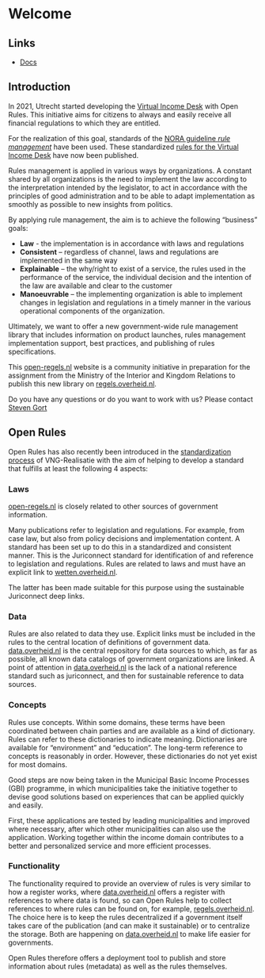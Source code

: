 # Welcome

## Links

- [Docs](http://regels.overheid.nl/docs/)

## Introduction

In 2021, Utrecht started developing the [Virtual Income Desk](https://opensource.pleio.nl/news/view/bc7443c1-483c-4aca-8a8f-16f2a954ff4f/het-virtueel-inkomstenloket) with Open Rules.
This initiative aims for citizens to always and easily receive all financial regulations to which they are entitled.

For the realization of this goal, standards of the [NORA guideline *rule management*](https://www.noraonline.nl/wiki/Leidraad_Regelbeheer) have been used.
These standardized [rules for the Virtual Income Desk](https://regels.dexcat.nl/dataset/regelgroep-uit-te-keren-individuele-inkomenstoeslag) have now been published.

Rules management is applied in various ways by organizations. A constant shared by all organizations is the need to implement the law according to the interpretation intended by the legislator, to act in accordance with the principles of good administration and to be able to adapt implementation as smoothly as possible to new insights from politics.

By applying rule management, the aim is to achieve the following “business” goals:

- **Law** - the implementation is in accordance with laws and regulations
- **Consistent** – regardless of channel, laws and regulations are implemented in the same way
- **Explainable** – the why/right to exist of a service, the rules used in the performance of the service, the individual decision and the intention of the law are available and clear to the customer
- **Manoeuvrable** – the implementing organization is able to implement changes in legislation and regulations in a timely manner in the various operational components of the organization.

Ultimately, we want to offer a new government-wide rule management library that includes information on product launches, rules management implementation support, best practices, and publishing of rules specifications.

This [open-regels.nl](https://open-regels.nl) website is a community initiative in preparation for the assignment from the Ministry of the Interior and Kingdom Relations to publish this new library on [regels.overheid.nl](https://regels.overheid.nl).

Do you have any questions or do you want to work with us? Please contact [Steven Gort](mailto:steven.gort@ictu.nl)

## Open Rules

Open Rules has also recently been introduced in the [standardization process](https://www.gemmaonline.nl/index.php/Standaardisatieproces) of VNG-Realisatie with the aim of helping to develop a standard that fulfills at least the following 4 aspects:

### Laws

[open-regels.nl](https://open-regels.nl) is closely related to other sources of government information.

Many publications refer to legislation and regulations. For example, from case law, but also from policy decisions and implementation content. A standard has been set up to do this in a standardized and consistent manner. This is the Juriconnect standard for identification of and reference to legislation and regulations.
Rules are related to laws and must have an explicit link to [wetten.overheid.nl](https://wetten.overheid.nl).

The latter has been made suitable for this purpose using the sustainable Juriconnect deep links.

### Data

Rules are also related to data they use. Explicit links must be included in the rules to the central location of definitions of government data. [data.overheid.nl](https://data.overheid.nl) is the central repository for data sources to which, as far as possible, all known data catalogs of government organizations are linked. A point of attention in [data.overheid.nl](https://data.overheid.nl) is the lack of a national reference standard such as juriconnect, and then for sustainable reference to data sources.

### Concepts

Rules use concepts. Within some domains, these terms have been coordinated between chain parties and are available as a kind of dictionary. Rules can refer to these dictionaries to indicate meaning. Dictionaries are available for “environment” and “education”. The long-term reference to concepts is reasonably in order. However, these dictionaries do not yet exist for most domains.

Good steps are now being taken in the Municipal Basic Income Processes (GBI) programme, in which municipalities take the initiative together to devise good solutions based on experiences that can be applied quickly and easily.

First, these applications are tested by leading municipalities and improved where necessary, after which other municipalities can also use the application. Working together within the income domain contributes to a better and personalized service and more efficient processes.

### Functionality

The functionality required to provide an overview of rules is very similar to how a register works, where [data.overheid.nl](https://data.overheid.nl) offers a register with references to where data is found, so can Open Rules help to collect references to where rules can be found on, for example, [regels.overheid.nl](https://regels.overheid.nl). The choice here is to keep the rules decentralized if a government itself takes care of the publication (and can make it sustainable) or to centralize the storage. Both are happening on [data.overheid.nl](https://data.overheid.nl) to make life easier for governments.

Open Rules therefore offers a deployment tool to publish and store information about rules (metadata) as well as the rules themselves.
